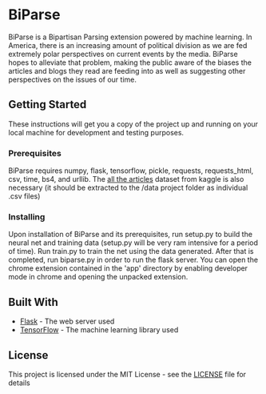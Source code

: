 # BiParse

BiParse is a Bipartisan Parsing extension powered by machine learning. In America, there is an increasing amount of political division as we are fed extremely polar perspectives on current events by the media. BiParse hopes to alleviate that problem, making the public aware of the biases the articles and blogs they read are feeding into as well as suggesting other perspectives on the issues of our time.

## Getting Started

These instructions will get you a copy of the project up and running on your local machine for development and testing purposes.

### Prerequisites

BiParse requires numpy, flask, tensorflow, pickle, requests, requests_html, csv, time, bs4, and urllib. The [all the articles](https://storage.googleapis.com/kaggle-datasets/1974/3493/all-the-news.zip?GoogleAccessId=web-data@kaggle-161607.iam.gserviceaccount.com&Expires=1559412413&Signature=ZBrO0PDkwXN9NSAbjwEwWg2W5fMVO7yo5oLcl71AsnePCkw1ApJbscwVUMaLCcmoQLTFgk3V9S%2FBmCDidaLKhgS4q3vpsL2AHFIYRdagtl6U3Q55rczOUP07dt1wehd0fcuIp%2ByyfEdThUlrpekOcolo1%2B8RDwMrgD%2BDjxjRS99eajY1cpae05krUTTAxS4xTgsHVc1bwBxpDwdikc1s%2B0MaLL%2FZq0yJ%2BqKiGaSwbfADpAkuUoUO1FvVqEUKNaClpc5pL%2Fp5l4Ds3ItT6GhdlvFzaN6BdExkssrRKpnFu%2B4Rc4f2OkJ%2FbaPSIFxslxAZJqmkgXENt%2FN5HdYAeLwsUA%3D%3D) dataset from kaggle is also necessary (it should be extracted to the /data project folder as individual .csv files)

### Installing

Upon installation of BiParse and its prerequisites, run setup.py to build the neural net and training data (setup.py will be very ram intensive for a period of time). Run train.py to train the net using the data generated. After that is completed, run biparse.py in order to run the flask server. You can open the chrome extension contained in the 'app' directory by enabling developer mode in chrome and opening the unpacked extension.

## Built With

* [Flask](http://flask.pocoo.org/) - The web server used
* [TensorFlow](https://www.tensorflow.org/) - The machine learning library used

## License

This project is licensed under the MIT License - see the [LICENSE](LICENSE) file for details

